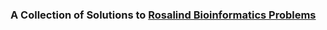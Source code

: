 ### A Collection of Solutions to [Rosalind Bioinformatics Problems](https://rosalind.info/problems/list-view/)
